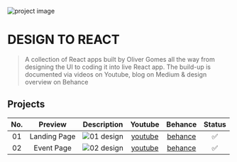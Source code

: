 ![project image](https://raw.githubusercontent.com/oliver-gomes/design-to-react/master/images/react%20design.png)

# DESIGN TO REACT

> A collection of React apps built by Oliver Gomes all the way from designing the UI to coding it into live React app. The build-up is documented via videos on Youtube, blog on Medium & design overview on Behance

## Projects

| No. |   Preview    |                                            Description                                            |    Youtube     |       Behance       | Status |
| :-: | :----------: | :-----------------------------------------------------------------------------------------------: | :------------: | :-----------------: | :----: |
| 01  | Landing Page | ![01 design](https://raw.githubusercontent.com/oliver-gomes/design-to-react/master/images/01.png) | [youtube][yt1] | [behance][behance1] |   ✅   |
| 02  |  Event Page  | ![02 design](https://raw.githubusercontent.com/oliver-gomes/design-to-react/master/images/02.png) | [youtube][yt2] | [behance][behance2] |   ✅   |

[//]: # "These are reference links used in the body of this note and get stripped out when the markdown processor does its job. There is no need to format nicely because it shouldn't be seen. Thanks SO - http://stackoverflow.com/questions/4823468/store-comments-in-markdown-syntax"
[yt1]: https://www.youtube.com/watch?v=9yO2bhMKEjA
[behance1]: https://www.behance.net/gallery/76714199/Design-to-React-01-Landing-Page
[yt2]: https://youtu.be/TxLjRV2rMgo
[behance2]: https://www.behance.net/gallery/77017863/Design-to-React-Event-Page
